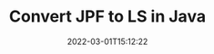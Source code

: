 ---
############################# Static ############################
layout: "auto-gen-conversion"
date: 2022-03-01T15:12:22
draft: false
otherformats: bmp dcm emf emz gif ico jp2 jpeg jpg png pps ppsx ppt pptx psb psd svg svgz tga tif tiff webp wmf wmz
breadcrumb: JPF to LS in Java

############################# Head ############################
head_title: "JPF to LS Converter in Java"
head_description: "Convert JPF to LS in Java using a few lines of code. Use the GroupDocs Document Conversion API to convert over 160 file formats."

############################# Header ############################
title: "Convert JPF to LS in Java"
description: "JPF to LS conversion with a few lines of Java code"
bg_image: "https://cms.admin.containerize.com/templates/aspose/App_Themes/V3/images/bg/header1.png"
bg_overlay: false
button:
    enable: true

############################# SubMenu ############################
submenu:
    enable: true

    left:
        img_alt: "GroupDocs.Conversion for Java"
        image: "https://cms.admin.containerize.com/templates/groupdocs/images/product-logos/90x90-noborder/groupdocs-conversion-java.png"
        product: "GroupDocs.Conversion"
        platform: "Java"



############################# About ############################
about:
    enable: true
    title: "About GroupDocs.Conversion for Java API"
    content: |
        [GroupDocs.Conversion for Java](https://products.groupdocs.com/conversion/java/) can be used to convert Microsoft Word, Excel, PowerPoint, PDF, Visio and other formats. GroupDocs.Conversion is a standalone API that is suitable for back-end and internal systems where high performance is required. It does not depend on any software such as Microsoft or Open Office.
    

overview:
    enable: true
    content: |
        Convert your JPF files to LS in Java easily. You can use just a couple of Java code lines in any platform of your choice like - Windows, Linux, macOS.
        You can try JPF to LS conversion for free and evaluate conversion results quality.  Along with simple file conversion scenarios you can try more advanced options for loading source JPF file and for saving output LS result. 
        
        For example, for the source JPF file you may use the following load options:

        * auto-detect file format;
        * specify password for protected files (if file format supports it);
        * replace missing fonts to preserve document appearance.
        
        There are also advanced convert options for the LS file:

        * convert specific document page or page range;
        * add a watermark to the converted LS file and many more.

        Once conversion is completed you can save your LS file to the local file path or any third-party storage like FTP, Amazon S3, Google Drive, Dropbox etc. Please note - to convert JPF to LS there is no need for any additional software installed - like MS Office, Open Office, Adobe Acrobat Reader etc.


############################# Steps ############################
steps:
    enable: true
    title_left: "Steps to convert JPF to LS in Java"
    content_left: |
        [GroupDocs.Conversion for Java](https://products.groupdocs.com/conversion/java/) makes it easy for developers to convert a JPF file to LS with a few lines of code.
        
        * Create an instance of the Converter class and provide the file JPF with the full path
        * Create and set ConvertOptions for LS type.
        * Call the Converter.Convert method and pass the full path and format (LS) as a parameter

    title_right: "System Requirements"
    content_right: |
        Basic conversion with GroupDocs.Conversion for Java can be done in just a few simple steps. Our APIs are supported on all major platforms and operating systems. Before executing the code below, make sure you have the following prerequisites installed on your system.

        * Operating systems: Microsoft Windows, Linux, MacOS
        * Development environments: NetBeans, Intellij IDEA, Eclipse, etc.
        * Java runtime: J2SE 6.0 and above
        * Get the latest GroupDocs.Conversion for Java from [Maven](https://repository.groupdocs.com/webapp/#/artifacts/browse/tree/General/repo/com/groupdocs/groupdocs-conversion)
         
    code: |
        ```java    
        // Load source file JPF for conversion
        Converter converter = new Converter("input.jpf");
        // Prepare conversion options for target format LS
        ConvertOptions convertOptions = new FileType().fromExtension("ls").getConvertOptions();
        // Convert to LS format
        converter.convert("output.ls", convertOptions);
        ```

demos:
    enable: true
    title: "JPF to LS Live Demo"
    content: |
       Convert JPF to LS now by visiting the [GroupDocs.Conversion App](https://products.groupdocs.app/conversion/family) website. Online demo has the following advantages
          

more_formats:
    enable: true
    title: "Other supported JPF conversions in Java"
    content: "You can also convert JPF to many other file formats. Please see the list below."
       
       
back_to_top:
    enable: true
---